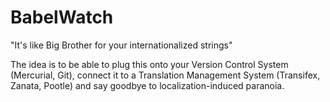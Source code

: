 BabelWatch
==========

"It's like Big Brother for your internationalized strings"

The idea is to be able to plug this onto your Version Control System (Mercurial, Git),
connect it to a Translation Management System (Transifex, Zanata, Pootle) and say 
goodbye to localization-induced paranoia.
